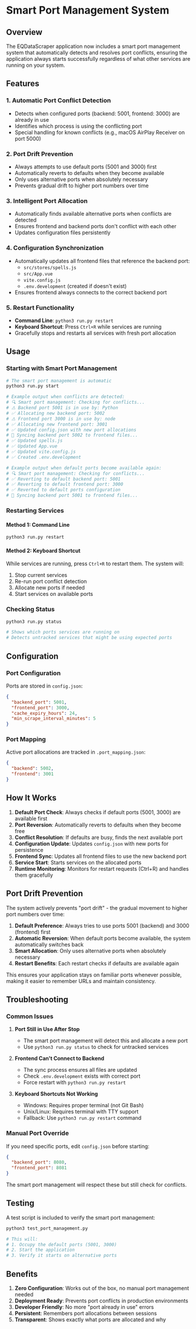 # Smart Port Management System

## Overview

The EQDataScraper application now includes a smart port management system that automatically detects and resolves port conflicts, ensuring the application always starts successfully regardless of what other services are running on your system.

## Features

### 1. **Automatic Port Conflict Detection**
- Detects when configured ports (backend: 5001, frontend: 3000) are already in use
- Identifies which process is using the conflicting port
- Special handling for known conflicts (e.g., macOS AirPlay Receiver on port 5000)

### 2. **Port Drift Prevention**
- Always attempts to use default ports (5001 and 3000) first
- Automatically reverts to defaults when they become available
- Only uses alternative ports when absolutely necessary
- Prevents gradual drift to higher port numbers over time

### 3. **Intelligent Port Allocation**
- Automatically finds available alternative ports when conflicts are detected
- Ensures frontend and backend ports don't conflict with each other
- Updates configuration files persistently

### 4. **Configuration Synchronization**
- Automatically updates all frontend files that reference the backend port:
  - `src/stores/spells.js`
  - `src/App.vue`
  - `vite.config.js`
  - `.env.development` (created if doesn't exist)
- Ensures frontend always connects to the correct backend port

### 5. **Restart Functionality**
- **Command Line**: `python3 run.py restart`
- **Keyboard Shortcut**: Press `Ctrl+R` while services are running
- Gracefully stops and restarts all services with fresh port allocation

## Usage

### Starting with Smart Port Management

```bash
# The smart port management is automatic
python3 run.py start

# Example output when conflicts are detected:
# 🔍 Smart port management: Checking for conflicts...
# ⚠ Backend port 5001 is in use by: Python
# ✅ Allocating new backend port: 5002
# ⚠ Frontend port 3000 is in use by: node
# ✅ Allocating new frontend port: 3001
# ✅ Updated config.json with new port allocations
# 🔄 Syncing backend port 5002 to frontend files...
# ✅ Updated spells.js
# ✅ Updated App.vue
# ✅ Updated vite.config.js
# ✅ Created .env.development

# Example output when default ports become available again:
# 🔍 Smart port management: Checking for conflicts...
# ✅ Reverting to default backend port: 5001
# ✅ Reverting to default frontend port: 3000
# ✅ Reverted to default ports configuration
# 🔄 Syncing backend port 5001 to frontend files...
```

### Restarting Services

#### Method 1: Command Line
```bash
python3 run.py restart
```

#### Method 2: Keyboard Shortcut
While services are running, press `Ctrl+R` to restart them. The system will:
1. Stop current services
2. Re-run port conflict detection
3. Allocate new ports if needed
4. Start services on available ports

### Checking Status

```bash
python3 run.py status

# Shows which ports services are running on
# Detects untracked services that might be using expected ports
```

## Configuration

### Port Configuration
Ports are stored in `config.json`:
```json
{
  "backend_port": 5001,
  "frontend_port": 3000,
  "cache_expiry_hours": 24,
  "min_scrape_interval_minutes": 5
}
```

### Port Mapping
Active port allocations are tracked in `.port_mapping.json`:
```json
{
  "backend": 5002,
  "frontend": 3001
}
```

## How It Works

1. **Default Port Check**: Always checks if default ports (5001, 3000) are available first
2. **Port Reversion**: Automatically reverts to defaults when they become free
3. **Conflict Resolution**: If defaults are busy, finds the next available port
4. **Configuration Update**: Updates `config.json` with new ports for persistence
5. **Frontend Sync**: Updates all frontend files to use the new backend port
6. **Service Start**: Starts services on the allocated ports
7. **Runtime Monitoring**: Monitors for restart requests (Ctrl+R) and handles them gracefully

## Port Drift Prevention

The system actively prevents "port drift" - the gradual movement to higher port numbers over time:

1. **Default Preference**: Always tries to use ports 5001 (backend) and 3000 (frontend) first
2. **Automatic Reversion**: When default ports become available, the system automatically switches back
3. **Smart Allocation**: Only uses alternative ports when absolutely necessary
4. **Restart Benefits**: Each restart checks if defaults are available again

This ensures your application stays on familiar ports whenever possible, making it easier to remember URLs and maintain consistency.

## Troubleshooting

### Common Issues

1. **Port Still in Use After Stop**
   - The smart port management will detect this and allocate a new port
   - Use `python3 run.py status` to check for untracked services

2. **Frontend Can't Connect to Backend**
   - The sync process ensures all files are updated
   - Check `.env.development` exists with correct port
   - Force restart with `python3 run.py restart`

3. **Keyboard Shortcuts Not Working**
   - Windows: Requires proper terminal (not Git Bash)
   - Unix/Linux: Requires terminal with TTY support
   - Fallback: Use `python3 run.py restart` command

### Manual Port Override

If you need specific ports, edit `config.json` before starting:
```json
{
  "backend_port": 8080,
  "frontend_port": 8081
}
```

The smart port management will respect these but still check for conflicts.

## Testing

A test script is included to verify the smart port management:

```bash
python3 test_port_management.py

# This will:
# 1. Occupy the default ports (5001, 3000)
# 2. Start the application
# 3. Verify it starts on alternative ports
```

## Benefits

1. **Zero Configuration**: Works out of the box, no manual port management needed
2. **Deployment Ready**: Prevents port conflicts in production environments
3. **Developer Friendly**: No more "port already in use" errors
4. **Persistent**: Remembers port allocations between sessions
5. **Transparent**: Shows exactly what ports are allocated and why